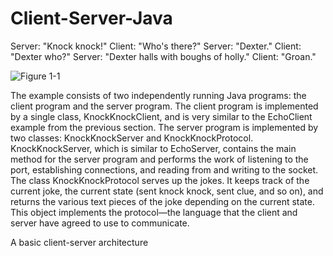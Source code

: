 # Client-Server-Java

Server: "Knock knock!"
Client: "Who's there?"
Server: "Dexter."
Client: "Dexter who?"
Server: "Dexter halls with boughs of holly."
Client: "Groan."

![Figure 1-1](https://raw.github.com/clone95/Client-Server-Java/master/a.jpg "s1") 

The example consists of two independently running Java programs: the client program and the server program. The client program is implemented by a single class, KnockKnockClient, and is very similar to the EchoClient example from the previous section. The server program is implemented by two classes: KnockKnockServer and KnockKnockProtocol. KnockKnockServer, which is similar to EchoServer, contains the main method for the server program and performs the work of listening to the port, establishing connections, and reading from and writing to the socket. The class KnockKnockProtocol serves up the jokes. It keeps track of the current joke, the current state (sent knock knock, sent clue, and so on), and returns the various text pieces of the joke depending on the current state. This object implements the protocol—the language that the client and server have agreed to use to communicate.


A basic client-server architecture

